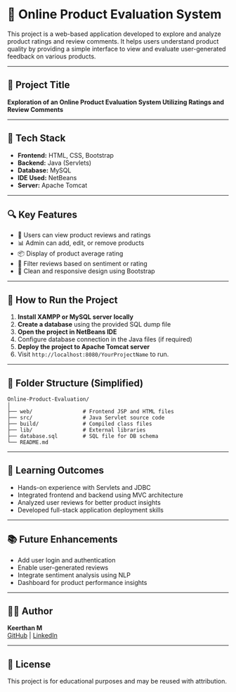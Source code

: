 # 🛒 Online Product Evaluation System

This project is a web-based application developed to explore and analyze product ratings and review comments. It helps users understand product quality by providing a simple interface to view and evaluate user-generated feedback on various products.

---

## 📌 Project Title

**Exploration of an Online Product Evaluation System Utilizing Ratings and Review Comments**

---

## 🧰 Tech Stack

- **Frontend:** HTML, CSS, Bootstrap  
- **Backend:** Java (Servlets)  
- **Database:** MySQL  
- **IDE Used:** NetBeans  
- **Server:** Apache Tomcat  

---

## 🔍 Key Features

- 📝 Users can view product reviews and ratings  
- 📊 Admin can add, edit, or remove products  
- 📦 Display of product average rating  
- 🔎 Filter reviews based on sentiment or rating  
- 🎨 Clean and responsive design using Bootstrap  

---

## 🧪 How to Run the Project

1. **Install XAMPP or MySQL server locally**  
2. **Create a database** using the provided SQL dump file  
3. **Open the project in NetBeans IDE**  
4. Configure database connection in the Java files (if required)  
5. **Deploy the project to Apache Tomcat server**  
6. Visit `http://localhost:8080/YourProjectName` to run.

---

## 📁 Folder Structure (Simplified)

```
Online-Product-Evaluation/
│
├── web/                # Frontend JSP and HTML files
├── src/                # Java Servlet source code
├── build/              # Compiled class files
├── lib/                # External libraries
├── database.sql        # SQL file for DB schema
└── README.md
```

---

## 🧠 Learning Outcomes

- Hands-on experience with Servlets and JDBC  
- Integrated frontend and backend using MVC architecture  
- Analyzed user reviews for better product insights  
- Developed full-stack application deployment skills  

---

## 📚 Future Enhancements

- Add user login and authentication  
- Enable user-generated reviews  
- Integrate sentiment analysis using NLP  
- Dashboard for product performance insights  

---

## 🙋‍♂️ Author

**Keerthan M**  
[GitHub](https://github.com/Keerthan-22) | [LinkedIn](https://www.linkedin.com/in/keerthan-m/)

---

## 📜 License

This project is for educational purposes and may be reused with attribution.

